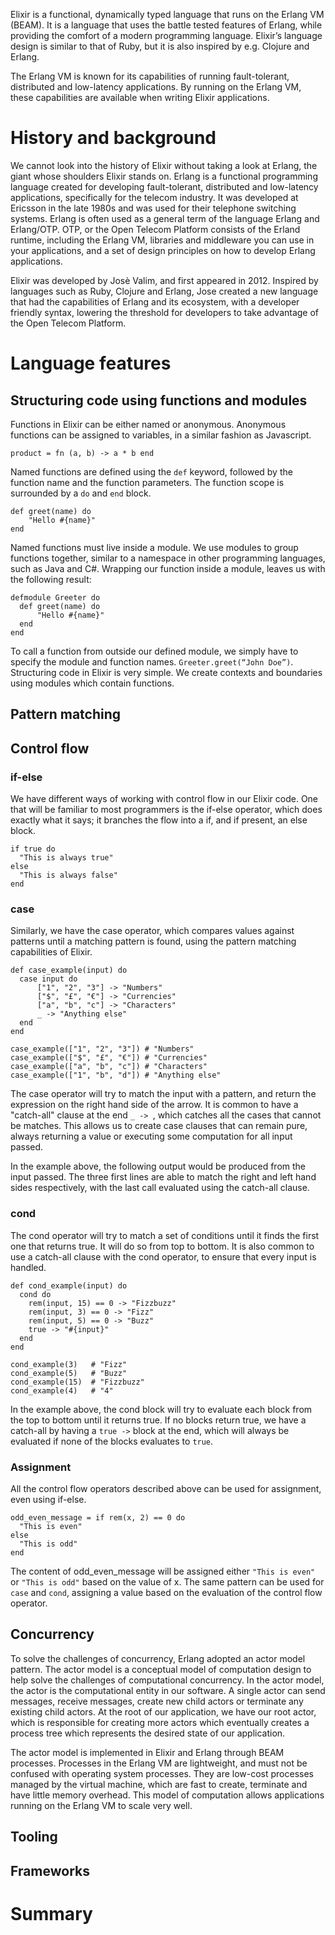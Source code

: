 Elixir is a functional, dynamically typed language that runs on the Erlang VM (BEAM). It is a language that uses the battle tested features of Erlang, while providing the comfort of a modern programming language. Elixir’s language design is similar to that of Ruby, but it is also inspired by e.g. Clojure and Erlang. 

The Erlang VM is known for its capabilities of running fault-tolerant, distributed and low-latency applications. By running on the Erlang VM, these capabilities are available when writing Elixir applications. 

# History and background

We cannot look into the history of Elixir without taking a look at Erlang, the giant whose shoulders Elixir stands on. Erlang is a functional programming language created for developing fault-tolerant, distributed and low-latency applications, specifically for the telecom industry. It was developed at Ericsson in the late 1980s and was used for their telephone switching systems. Erlang is often used as a general term of the language Erlang and Erlang/OTP. OTP, or the Open Telecom Platform consists of the Erland runtime, including the Erlang VM, libraries and middleware you can use in your applications, and a set of design principles on how to develop Erlang applications. 

Elixir was developed by Josè Valim, and first appeared in 2012. Inspired by languages such as Ruby, Clojure and Erlang, Jose created a new language that had the capabilities of Erlang and its ecosystem, with a developer friendly syntax, lowering the threshold for developers to take advantage of the Open Telecom Platform. 


# Language features

## Structuring code using functions and modules

Functions in Elixir can be either named or anonymous. Anonymous functions can be assigned to variables, in a similar fashion as Javascript. 

`product = fn (a, b) -> a * b end`

Named functions are defined using the `def` keyword, followed by the function name and the function parameters. The function scope is surrounded by a `do` and `end` block.

```
def greet(name) do
    "Hello #{name}"
end
```

Named functions must live inside a module. We use modules to group functions together, similar to a namespace in other programming languages, such as Java and C#. Wrapping our function inside a module, leaves us with the following result:

```
defmodule Greeter do
  def greet(name) do
      "Hello #{name}"
  end
end
```

To call a function from outside our defined module, we simply have to specify the module and function names. `Greeter.greet(“John Doe”)`. Structuring code in Elixir is very simple. We create contexts and boundaries using modules which contain functions. 

## Pattern matching

## Control flow

### if-else
We have different ways of working with control flow in our Elixir code. One that will be familiar to most programmers is the if-else operator, which does exactly what it says; it branches the flow into a if, and if present, an else block.

```
if true do
  "This is always true"
else
  "This is always false"
end
```

### case

Similarly, we have the case operator, which compares values against patterns until a matching pattern is found, using the pattern matching capabilities of Elixir. 

```
def case_example(input) do
  case input do
      ["1", "2", "3"] -> "Numbers"
      ["$", "£", "€"] -> "Currencies"
      ["a", "b", "c"] -> "Characters"
      _ -> "Anything else"
  end
end
```
```
case_example(["1", "2", "3"]) # "Numbers"
case_example(["$", "£", "€"]) # "Currencies"
case_example(["a", "b", "c"]) # "Characters"
case_example(["1", "b", "d"]) # "Anything else"
```

The case operator will try to match the input with a pattern, and return the expression on the right hand side of the arrow. It is common to have a "catch-all" clause at the end `_ -> `, which catches all the cases that cannot be matches. This allows us to create case clauses that can remain pure, always returning a value or executing some computation for all input passed. 

In the example above, the following output would be produced from the input passed. The three first lines are able to match the right and left hand sides respectively, with the last call evaluated using the catch-all clause. 

### cond

The cond operator will try to match a set of conditions until it finds the first one that returns true. It will do so from top to bottom. It is also common to use a catch-all clause with the cond operator, to ensure that every input is handled. 

```
def cond_example(input) do
  cond do
    rem(input, 15) == 0 -> "Fizzbuzz"
    rem(input, 3) == 0 -> "Fizz"
    rem(input, 5) == 0 -> "Buzz"
    true -> "#{input}"
  end
end
```
```
cond_example(3)   # "Fizz"
cond_example(5)   # "Buzz"
cond_example(15)  # "Fizzbuzz"
cond_example(4)   # "4"
```

In the example above, the cond block will try to evaluate each block from the top to bottom until it returns true. If no blocks return true, we have a catch-all by having a `true ->` block at the end, which will always be evaluated if none of the blocks evaluates to `true`. 

### Assignment

All the control flow operators described above can be used for assignment, even using if-else.

```
odd_even_message = if rem(x, 2) == 0 do
  "This is even"
else
  "This is odd"
end
```

The content of odd_even_message will be assigned either `"This is even"` or `"This is odd"` based on the value of x. The same pattern can be used for `case` and `cond`, assigning a value based on the evaluation of the control flow operator.

## Concurrency

To solve the challenges of concurrency, Erlang adopted an actor model pattern. The actor model is a conceptual model of computation design to help solve the challenges of computational concurrency. In the actor model, the actor is the computational entity in our software. A single actor can send messages, receive messages, create new child actors or terminate any existing child actors. At the root of our application, we have our root actor, which is responsible for creating more actors which eventually creates a process tree which represents the desired state of our application. 

The actor model is implemented in Elixir and Erlang through BEAM processes. Processes in the Erlang VM are lightweight, and must not be confused with operating system processes. They are low-cost processes managed by the virtual machine, which are fast to create, terminate and have little memory overhead. This model of computation allows applications running on the Erlang VM to scale very well. 

## Tooling

## Frameworks

# Summary